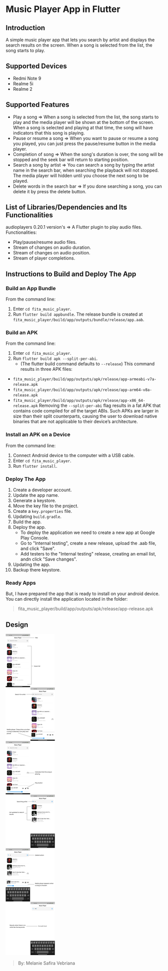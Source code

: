 # Music Player App in Flutter

## Introduction
A simple music player app that lets you search by artist  and displays the search results on the screen. When a song is selected from the list, the song starts to play.

## Supported Devices
- Redmi Note 9
- Realme 5i
- Realme 2

## Supported Features
- Play a song => When a song is selected from the list, the song starts to play and the media player will be shown at the bottom of the screen. When a song is selected and playing at that time, the song will have indicators that this song is playing.
- Pause or resume a song => When you want to pause or resume a song you played, you can just press the pause/resume button in the media player.
- Completion of song => When the song's duration is over, the song will be stopped and the seek bar will return to starting position.
- Search a song by artist => You can search a song by typing the artist name in the search bar, when searching the playback will not stopped. The media player will hidden until you choose the next song to be played.
- Delete words in the search bar => If you done searching a song, you can delete it by press the delete button.

## List of Libraries/Dependencies and Its Functionalities
audioplayers 0.20.1 version's
=> A Flutter plugin to play audio files.
Functionalities:
- Play/pause/resume audio files.
- Stream of changes on audio duration.
- Stream of changes on audio position.
- Stream of player completions.

## Instructions to Build and Deploy The App
### Build an App Bundle
From the command line:
1. Enter `cd fita_music_player`.
2. Run `flutter build appbundle`.
The release bundle is created at `fita_music_player/build/app/outputs/bundle/release/app.aab`.

### Build an APK
From the command line:
1. Enter `cd fita_music_player`.
2. Run `flutter build apk --split-per-abi`.
   - (The flutter build command defaults to `--release`)
This command results in three APK files:
- `fita_music_player/build/app/outputs/apk/release/app-armeabi-v7a-release.apk`
- `fita_music_player/build/app/outputs/apk/release/app-arm64-v8a-release.apk`
- `fita_music_player/build/app/outputs/apk/release/app-x86_64-release.apk`
Removing the `--split-per-abi` flag results in a fat APK that contains code compiled for *all* the target ABIs. Such APKs are larger in size than their split counterparts, causing the user to download native binaries that are not applicable to their device’s architecture.

### Install an APK on a Device
From the command line:
1. Connect Android device to the computer with a USB cable.
2. Enter `cd fita_music_player`.
3. Run `flutter install`.

### Deploy The App
1. Create a developer account.
2. Update the app name.
3. Generate a keystore.
4. Move the key file to the project.
5. Create a `key.properties` file.
6. Updating `build.gradle`.
7. Build the app.
8. Deploy the app.
   - To deploy the application we need to create a new app at Google Play Console.
   - Go to "Internal testing", create a new release, upload the .aab file, and click "Save".
   - Add testers to the "Internal testing" release, creating an email list, andn click "Save changes".
9. Updating the app.
10. Backup there keystore.

### Ready Apps
But, I have prepared the app that is ready to install on your android device. You can directly install the application located in the folder:
> fita_music_player/build/app/outputs/apk/release/app-release.apk

## Design
![image.png](assets/image.png)

> By: Melanie Safira Vebriana